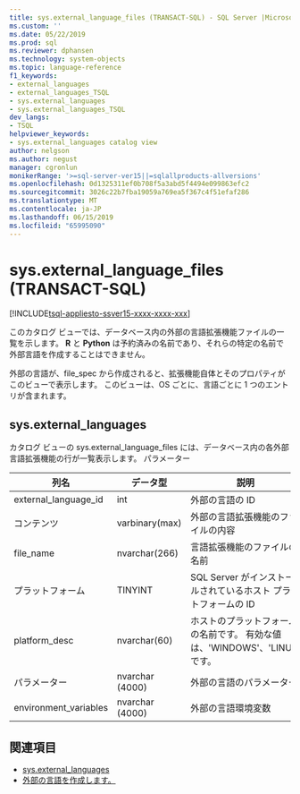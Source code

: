```yaml
---
title: sys.external_language_files (TRANSACT-SQL) - SQL Server |Microsoft Docs
ms.custom: ''
ms.date: 05/22/2019
ms.prod: sql
ms.reviewer: dphansen
ms.technology: system-objects
ms.topic: language-reference
f1_keywords:
- external_languages
- external_languages_TSQL
- sys.external_languages
- sys.external_languages_TSQL
dev_langs:
- TSQL
helpviewer_keywords:
- sys.external_languages catalog view
author: nelgson
ms.author: negust
manager: cgronlun
monikerRange: '>=sql-server-ver15||=sqlallproducts-allversions'
ms.openlocfilehash: 0d1325311ef0b708f5a3abd5f4494e099863efc2
ms.sourcegitcommit: 3026c22b7fba19059a769ea5f367c4f51efaf286
ms.translationtype: MT
ms.contentlocale: ja-JP
ms.lasthandoff: 06/15/2019
ms.locfileid: "65995090"
---
```

# <a name="sysexternal_language_files-transact-sql"></a>sys.external_language_files (TRANSACT-SQL)
[!INCLUDE[tsql-appliesto-ssver15-xxxx-xxxx-xxx](../../includes/tsql-appliesto-ssver15-xxxx-xxxx-xxx.md)]

このカタログ ビューでは、データベース内の外部の言語拡張機能ファイルの一覧を示します。 **R** と **Python** は予約済みの名前であり、それらの特定の名前で外部言語を作成することはできません。

外部の言語が、file_spec から作成されると、拡張機能自体とそのプロパティがこのビューで表示します。 このビューは、OS ごとに、言語ごとに 1 つのエントリが含まれます。

## <a name="sysexternal_languages"></a>sys.external_languages

カタログ ビューの sys.external_language_files には、データベース内の各外部言語拡張機能の行が一覧表示します。 パラメーター

|列名 |データ型 | 説明|
|------|------|------|
|external_language_id |int | 外部の言語の ID|
|コンテンツ|varbinary(max) |外部の言語拡張機能のファイルの内容|
|file_name|nvarchar(266)|言語拡張機能のファイルの名前|
|プラットフォーム|TINYINT|SQL Server がインストールされているホスト プラットフォームの ID|
|platform_desc |nvarchar(60)|ホストのプラットフォームの名前です。 有効な値は、'WINDOWS'、'LINUX' です。|
|パラメーター|nvarchar (4000)|外部の言語のパラメーター|
|environment_variables |nvarchar (4000)|外部の言語環境変数|

## <a name="see-also"></a>関連項目  

+ [sys.external_languages](sys-external-languages-transact-sql.md)  
+ [外部の言語を作成します。](../../t-sql/statements/create-external-language-transact-sql.md)  
